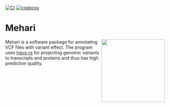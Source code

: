 [![CI](https://github.com/bihealth/mehari/actions/workflows/rust.yml/badge.svg)](https://github.com/bihealth/mehari/actions/workflows/rust.yml)
[![codecov](https://codecov.io/gh/bihealth/mehari/branch/main/graph/badge.svg?token=B1dfb7N2n8)](https://codecov.io/gh/bihealth/mehari)

# Mehari

<img align="right" width="200" height="200" src="misc/camel.jpeg">

Mehari is a software package for annotating VCF files with variant effect.
The program uses [hgvs-rs](https://crates.io/crates/hgvs) for projecting genomic variants to transcripts and proteins and thus has high prediction quality.
